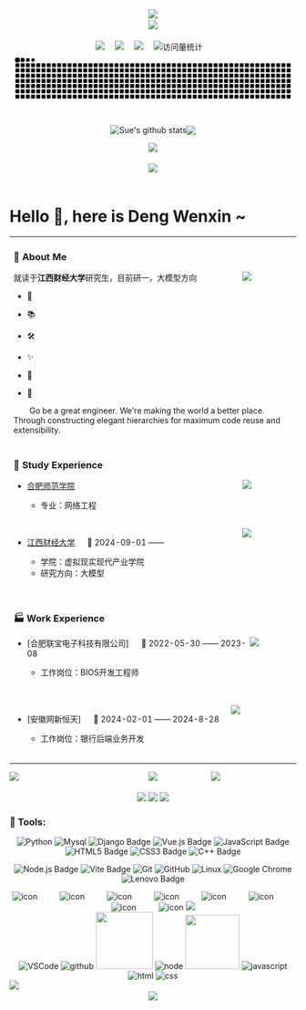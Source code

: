 <div align="center">

  <!-- dynamic typing effect 动态打字效果 -->
  <div>
    <a href="http://sue.sparkflare.cn/views/personal-introduction.html" target="_blank">
      <img src="https://readme-typing-svg.demolab.com?font=Fira+Code&pause=1000&width=435&lines=I'm Deng Wenxin, welcome here!&center=true&size=27" />
    </a>
  </div>

  <!-- knock code pictures 敲代码的图片 -->
  <picture>
    <source media="(prefers-color-scheme: dark)" srcset="https://cdn.jsdelivr.net/gh/Deng-Wenxin/Deng-Wenxin/assets/images/coding.gif" />
    <source media="(prefers-color-scheme: light)" srcset="https://cdn.jsdelivr.net/gh/Deng-Wenxin/Deng-Wenxin/assets/images/developer.svg" height="225px" />
    <img src="https://cdn.jsdelivr.net/gh/Deng-Wenxin/Deng-Wenxin/assets/images/coding.gif" />
  </picture>

  <!-- for beauty 留个空行好看点 -->
  <div>&nbsp;</div>
  
  <!-- profile logo 个人资料徽标 -->
  <div>
    <a href="" target="_blank"><img src="https://img.shields.io/badge/Website-个人网站-rgb(170, 220, 245)" /></a>&emsp;
    <a href="" target="_blank"><img src="https://img.shields.io/badge/Xiaoghongshu-小红书-rgb(255, 36, 66)" /></a>&emsp;
    <a href="https://space.bilibili.com/261102150?spm_id_from=333.1007.0.0" target="_blank"><img src="https://img.shields.io/badge/Bilibili-B站-ff69b4" /></a>&emsp;
    <!-- visitor -->
    <img src="https://komarev.com/ghpvc/?username=Deng-Wenxin&label=Views&color=0e75b6&style=flat" alt="访问量统计" />&emsp;
    <!-- wakatime -->
    <!-- <a href="https://wakatime.com/@Deng-Wenxin"><img src="https://wakatime.com/badge/user/42d0678c-368b-448b-9a77-5d21c5b55352.svg"/></a> -->
  </div>
  
  <!-- 活跃贪吃蛇 -->
  <picture>
    <source media="(prefers-color-scheme: dark)" srcset="https://raw.githubusercontent.com/Deng-Wenxin/Deng-Wenxin/output/github-contribution-grid-snake-dark.svg">
    <source media="(prefers-color-scheme: light)" srcset="https://raw.githubusercontent.com/Deng-Wenxin/Deng-Wenxin/output/github-contribution-grid-snake.svg">
    <img alt="github contribution grid snake animation" src="https://raw.githubusercontent.com/Deng-Wenxin/Deng-Wenxin/output/github-contribution-grid-snake.svg">
  </picture>
  
  <!-- 个人信息统计 -->
  <img align="center" src="https://github-readme-stats.vercel.app/api?username=Deng-Wenxin&show_icons=true&hide_border=true" alt="Sue's github stats" /><img align="center" src="https://github-readme-stats.vercel.app/api/top-langs/?username=Deng-Wenxin&layout=compact&theme=buefy&hide_border=true" />
  
  
  <!-- 活跃折线图 -->
  <picture>
  <source media="(prefers-color-scheme: dark)" srcset="https://github-readme-activity-graph.vercel.app/graph?username=Deng-Wenxin&theme=xcode&bg_color=FF000000&hide_border=true" />
  <source media="(prefers-color-scheme: light)" srcset="https://github-readme-activity-graph.vercel.app/graph?username=Deng-Wenxin&theme=xcode&bg_color=FF000000&color=000000&hide_border=true" />
  <img src="https://github-readme-activity-graph.vercel.app/graph?username=Deng-Wenxin&theme=xcode&bg_color=FF000000&hide_border=true" />
  </picture>
  
  <div>&nbsp;</div>
  
  <!-- GitHub 奖杯🏆 -->
  <div><img src="https://github-profile-trophy.vercel.app/?username=Deng-Wenxin&theme=gruvbox&row=1&column=7&no-frame=true&no-bg=true" /><br/></div>

</div>

<div>&nbsp;</div>

# Hello 👋, here is Deng Wenxin ~

<table>
<!-- 个人介绍 -->
<tr><td>

### 🤺 About Me
<img align="right" width="88" src="https://cdn.jsdelivr.net/gh/Deng-Wenxin/Deng-Wenxin/assets/images/computer.png" />

就读于**江西财经大学**研究生，目前研一，大模型方向

- 🌱 

- 📚 

- 🛠️

- ✨ 

- 🤔 

- 👥 

<p>&emsp;&emsp;Go be a great engineer. We're making the world a better place. Through constructing elegant hierarchies for maximum code reuse and extensibility.</p

</td></tr>

<!-- 就读经历 -->
<tr><td>

### 🏢 Study Experience
<img align="right" width="88" src="https://cdn.jsdelivr.net/gh/Deng-Wenxin/Deng-Wenxin/assets/images/bupt.png"/>

  - [合肥师范学院]() &emsp; 

    - 专业：网络工程
  
<div>&nbsp;</div>

<img align="right" width="88" src="https://cdn.jsdelivr.net/gh/Deng-Wenxin/Deng-Wenxin/assets/images/fdu.png" />

  - [江西财经大学](https://www.jxufe.edu.cn/) &emsp; 📌 2024-09-01 —— 

    - 学院：虚拟现实现代产业学院
    - 研究方向：大模型

<div>&nbsp;</div>
</td></tr>

<!-- 工作经历 -->
<tr><td>

### 🏭 Work Experience
<img align="right" width="75" src="https://cdn.jsdelivr.net/gh/Deng-Wenxin/Deng-Wenxin/assets/images/dianxin.png" />

- [合肥联宝电子科技有限公司] &emsp; 📌 2022-05-30 —— 2023-08

  - 工作岗位：BIOS开发工程师

<div>&nbsp;</div>
<div>&nbsp;</div>

<img align="right" width="108" src="https://cdn.jsdelivr.net/gh/Deng-Wenxin/Deng-Wenxin/assets/images/pjlab.png" />

- [安徽网新恒天] &emsp; 📌 2024-02-01 —— 2024-8-28

  - 工作岗位：银行后端业务开发

<div>&nbsp;</div>
</td></tr>
</table>



<!-- github-readme-streak-stats 连续提交代码天数记录 -->
<div align="center">
    <img align="left" width="150" src="https://cdn.jsdelivr.net/gh/Deng-Wenxin/Deng-Wenxin/assets/images/left.png" />
    <picture>
      <source aligh="center" media="(prefers-color-scheme: dark)" srcset="https://github-readme-streak-stats.herokuapp.com/?user=Deng-Wenxin&theme=dark&hide_border=true" />
      <source aligh="center" media="(prefers-color-scheme: light)" srcset="https://github-readme-streak-stats.herokuapp.com/?user=Deng-Wenxin&theme=light&hide_border=true" />
      <img aligh="center" src="https://github-readme-streak-stats.herokuapp.com/?user=Deng-Wenxin&theme=dark&hide_border=true" />
    </picture>
    <img align="right" width="150"  src="https://cdn.jsdelivr.net/gh/Deng-Wenxin/Deng-Wenxin/assets/images/right.png" />
    <div>&nbsp;</div>
    <!-- metrics -->
    <img width="150" src="https://cdn.jsdelivr.net/gh/Deng-Wenxin/Deng-Wenxin/assets/images/cxyduck.gif"/>
    <img src="/github-metrics.svg">
    <img width="150" src="https://cdn.jsdelivr.net/gh/Deng-Wenxin/Deng-Wenxin/assets/images/cxyduck.gif">
</div>

### 🧰 Tools:
<!--  skill badge 技能徽章 -->
<div align="center">

![Python](https://img.shields.io/badge/Python-6DB33F?logo=python&logoColor=fff&style=flat) ![Mysql](https://img.shields.io/badge/Mysql-47A248?logo=mysql&logoColor=fff&style=flat) ![Django Badge](https://img.shields.io/badge/Django-092E20?logo=django&logoColor=fff&style=flat) ![Vue.js Badge](https://img.shields.io/badge/Vue.js-4FC08D?logo=vuedotjs&logoColor=fff&style=flat)  ![JavaScript Badge](https://img.shields.io/badge/JavaScript-F7DF1E?logo=javascript&logoColor=000&style=flat) ![HTML5 Badge](https://img.shields.io/badge/HTML5-E34F26?logo=html5&logoColor=fff&style=flat) ![CSS3 Badge](https://img.shields.io/badge/CSS3-1572B6?logo=css3&logoColor=fff&style=flat) ![C++ Badge](https://img.shields.io/badge/C%2B%2B-00599C?logo=cplusplus&logoColor=fff&style=flat)

![Node.js Badge](https://img.shields.io/badge/Node.js-393?logo=nodedotjs&logoColor=fff&style=flat) ![Vite Badge](https://img.shields.io/badge/Vite-646CFF?logo=vite&logoColor=fff&style=flat) ![Git](https://img.shields.io/badge/-Git-FCC624?style=flat-square&logo=git) ![GitHub](https://img.shields.io/badge/-GitHub-pink?style=flat-square&logo=github) ![Linux](https://img.shields.io/badge/Linux-FCC624?style=style=flat-square&logo=linux&logoColor=black) ![Google Chrome](https://img.shields.io/badge/Chrome-4285F4?style=flat-square&logo=GoogleChrome&logoColor=white) ![Lenovo Badge](https://img.shields.io/badge/Lenovo-E2231A?logo=lenovo&logoColor=fff&style=flat)

</div>

<div align="center">
  <!-- svg动图 -->
  <img src="https://techstack-generator.vercel.app/js-icon.svg" alt="icon" width="65" style="width: 65px; height: 65px; margin-right:35px; margin-bottom: 0px;" />
  <img src="https://techstack-generator.vercel.app/docker-icon.svg" alt="icon" width="65" style="width: 65px; height: 65px; margin-right: 35px; margin-bottom: 0px;" /> 
    <img src="https://techstack-generator.vercel.app/mysql-icon.svg" alt="icon" width="65" style="width: 65px; height: 65px; margin-right: 35px; margin-bottom: 0px;" />
  <img src="https://techstack-generator.vercel.app/nginx-icon.svg" alt="icon" width="65" style="width: 65px; height: 65px; margin-right: 35px; margin-bottom: 0px;" />
  <img src="https://techstack-generator.vercel.app/django-icon.svg" alt="icon" width="65" style="width: 65px; height: 65px; margin-right: 35px; margin-bottom: 0px;" />
  <img src="https://techstack-generator.vercel.app/webpack-icon.svg" alt="icon" width="65" style="width: 65px; height: 65px; margin-right: 35px; margin-bottom: 0px;" />
  <img src="https://techstack-generator.vercel.app/eslint-icon.svg" alt="icon" width="65" style="width: 65px; height: 65px; margin-right: 35px; margin-bottom: 0px;" />
  <img src="https://techstack-generator.vercel.app/java-icon.svg" alt="icon" width="65" style="width: 65px; height: 65px; margin-right: 0px; margin-bottom: 0px;" />
  
  <!-- svg静态图 -->
  <img src="https://skillicons.dev/icons?i=git,postman,anaconda,pycharm,webstorm,linux,ubuntu,gmail,unity,mongodb,c,cpp"/>
</div>

<!-- Gif -->
<div align="center">
  <img alt="VSCode" src="https://i.giphy.com/media/IdyAQJVN2kVPNUrojM/200.webp" width="100" title="vscode">
  <img alt="github" src="https://i.giphy.com/media/KzJkzjggfGN5Py6nkT/200.webp" width="100" title="github">
  <img height="100" width="100" src="https://cdn.jsdelivr.net/gh/sun0225SUN/sun0225SUN/assets/images/python.webp">
  <img alt="node" src="https://media.giphy.com/media/kdFc8fubgS31b8DsVu/giphy.gif" width="85" title="node">
  <img height="95" width="95" src="https://cdn.jsdelivr.net/gh/sun0225SUN/sun0225SUN/assets/images/vue.webp">
  <img alt="javascript" src="https://media3.giphy.com/media/ln7z2eWriiQAllfVcn/200w.webp" width="100" title="javascript">
  <img alt-"html5" src="https://media.giphy.com/media/XAxylRMCdpbEWUAvr8/giphy.gif" width="100" title="html">
  <img alt="css" src="https://media.giphy.com/media/fsEaZldNC8A1PJ3mwp/giphy.gif" width="100" title="css">
</div>

<!-- profile-3d-contrib 3D 贡献图-->
<picture>
  <source media="(prefers-color-scheme: dark)" srcset="https://cdn.jsdelivr.net/gh/Deng-Wenxin/Deng-Wenxin/profile-3d-contrib/profile-night-rainbow.svg" />
  <source media="(prefers-color-scheme: light)" srcset="https://cdn.jsdelivr.net/gh/Deng-Wenxin/Deng-Wenxin/profile-3d-contrib/profile-gitblock.svg" />
  <img src="https://cdn.jsdelivr.net/gh/Deng-Wenxin/Deng-Wenxin/profile-3d-contrib/profile-night-rainbow.svg" />
</picture>


<div align="center">
  <img src="https://cdn.jsdelivr.net/gh/Deng-Wenxin/Deng-Wenxin/assets/images/icon.png" />
</div>

<!--
**Deng-Wenxin/Deng-Wenxin** is a ✨ _special_ ✨ repository because its `README.md` (this file) appears on your GitHub profile.

Here are some ideas to get you started:

- 🔭 I’m currently working on ...
- 🌱 I’m currently learning ...
- 👯 I’m looking to collaborate on ...
- 🤔 I’m looking for help with ...
- 💬 Ask me about ...
- 📫 How to reach me: ...
- 😄 Pronouns: ...
- ⚡ Fun fact: ...
-->
